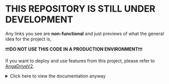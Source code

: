# THIS REPOSITORY IS STILL UNDER DEVELOPMENT

Any links you see are **non-functional** and just previews of what the general idea for the project is, 

❗❗❗**DO NOT USE THIS CODE IN A PRODUCTION ENVIRONMENT**❗❗❗

If you want to deploy and use features from this project, please refer to [AngaDriveV2](https://github.com/Anga205/AngaDriveV2).

<details>
<summary>Click here to view the documentation anyway</summary>

# AngaDriveV3

#### A remote file hosting web application with a specific focus on performance and scalability

![preview.png](/.github/assets/preview.png)

## Tech Stack

![TechStack.png](https://skillicons.dev/icons?i=go,solidjs,sqlite)

- **SolidJS**: Using SolidJS for the frontend (in the `frontend` directory) because its pretty performant for making decent frontend applications, and performance is key for this kind of project.
- **SQLite**: Because it's relatively portable compared to other relational databases like CockroachDB and MySQL
- **Go**: Backend is written in go, all the files you can find in the `backend` directory, a gonic-gin server is being used to serve up the compiled frontend files, and most updates on the frontend happen via a gorilla websocket connection

## Self Hosting Guide

This codebase is written with the intention of being as portable and easy to self-host as possible (if you're on linux, at least).

First, Clone the repository
```bash
git clone git@github.com:Anga205/AngaDriveV3.git
```

then, enter into the project directory
```bash
cd AngaDriveV3
```

to start AngaDrive, run the included bash script
```bash
bash run.sh
```

Now, your website should be availbile on `http://localhost:8080`!

</details>